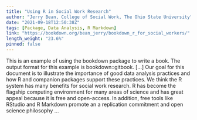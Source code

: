 ```yaml
---
title: "Using R in Social Work Research"
author: "Jerry Bean, College of Social Work, The Ohio State University"
date: "2021-09-18T12:50:38Z"
tags: [Package, Data Analysis, R Markdown]
link: "https://bookdown.org/bean_jerry/bookdown_r_for_social_workers/"
length_weight: "23.6%"
pinned: false
---
```


This is an example of using the bookdown package to write a book. The output format for this example is bookdown::gitbook. [...] Our goal for this document is to illustrate the importance of good data analysis practices and how R and companion packages support these practices. We think the R system has many benefits for social work research. R has become the flagship computing environment for many areas of science and has great appeal because it is free and open-access. In addition, free tools like RStudio and R Markdown promote an a replication commitment and open science philosophy ...
